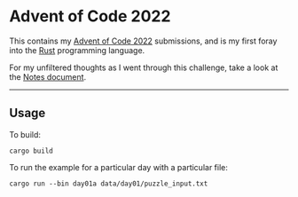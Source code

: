 # Advent of Code 2022

This contains my [Advent of Code 2022](https://adventofcode.com/2022) submissions,
and is my first foray into the [Rust](https://www.rust-lang.org/) programming language.

For my unfiltered thoughts as I went through this challenge, take a look at the [Notes document](NOTES.md).

---

## Usage

To build:

```
cargo build
```

To run the example for a particular day with a particular file:

```
cargo run --bin day01a data/day01/puzzle_input.txt
```
